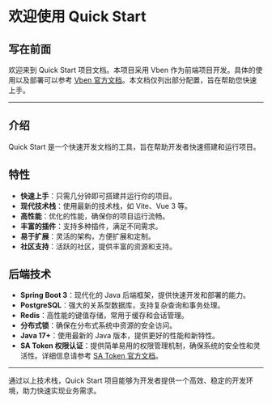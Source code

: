 # 欢迎使用 Quick Start

## 写在前面

欢迎来到 Quick Start 项目文档。本项目采用 Vben 作为前端项目开发。具体的使用以及部署可以参考 [Vben 官方文档](https://doc.vben.pro/guide/introduction/quick-start.html)。本文档仅列出部分配置，旨在帮助您快速上手。

---

## 介绍

Quick Start 是一个快速开发文档的工具，旨在帮助开发者快速搭建和运行项目。

## 特性

- **快速上手**：只需几分钟即可搭建并运行你的项目。
- **现代技术栈**：使用最新的技术栈，如 Vite、Vue 3 等。
- **高性能**：优化的性能，确保你的项目运行流畅。
- **丰富的插件**：支持多种插件，满足不同需求。
- **易于扩展**：灵活的架构，方便扩展和定制。
- **社区支持**：活跃的社区，提供丰富的资源和支持。

## 后端技术

- **Spring Boot 3**：现代化的 Java 后端框架，提供快速开发和部署的能力。
- **PostgreSQL**：强大的关系型数据库，支持复杂查询和事务处理。
- **Redis**：高性能的键值存储，常用于缓存和会话管理。
- **分布式锁**：确保在分布式系统中资源的安全访问。
- **Java 17+**：使用最新的 Java 版本，提供更好的性能和新特性。
- **SA Token 权限认证**：提供简单易用的权限管理机制，确保系统的安全性和灵活性。详细信息请参考 [SA Token 官方文档](https://sa-token.cc/doc.html#/use/login-auth)。

---

通过以上技术栈，Quick Start 项目能够为开发者提供一个高效、稳定的开发环境，助力快速实现业务需求。
